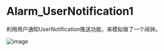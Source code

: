 # Alarm_UserNotification1
利用用户通知UserNotification推送功能，来模拟做了一个闹钟。

![image](https://github.com/Kimsswift/Alarm_UserNotification1/blob/master/Alarm_UNNotification/n00.gif)
